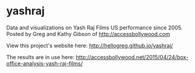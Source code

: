 # yashraj
Data and visualizations on Yash Raj Films US performance since 2005. 
Posted by Greg and Kathy Gibson of http://accessbollywood.com

View this project's website here:
http://hellogreg.github.io/yashraj/

The results are in use here:
http://accessbollywood.net/2015/04/24/box-office-analysis-yash-raj-films/
